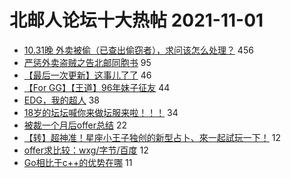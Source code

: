 # 北邮人论坛十大热帖 2021-11-01

- [10.31晚  外卖被偷（已查出偷窃者），求问该怎么处理？](https://bbs.byr.cn/article/Talking/6308784) 456
- [严惩外卖盗贼之告北邮同胞书](https://bbs.byr.cn/article/Feeling/3179797) 95
- [【最后一次更新】这事儿了了](https://bbs.byr.cn/article/Picture/3302312) 46
- [【For GG】【王道】96年妹子征友](https://bbs.byr.cn/article/Friends/2009165) 44
- [EDG，我的超人](https://bbs.byr.cn/article/LOL/29652) 38
- [18岁的坛坛喊你来做坛服来啦！！！](https://bbs.byr.cn/article/Tshirt/90508) 34
- [被裁一个月后offer总结](https://bbs.byr.cn/article/WorkLife/1175637) 22
- [【转】超神准！星座小王子独创的新型占卜、來一起試玩一下！](https://bbs.byr.cn/article/Constellations/326533) 12
- [offer求比较：wxg/字节/百度](https://bbs.byr.cn/article/Job/2145480) 12
- [Go相比于c++的优势在哪](https://bbs.byr.cn/article/Golang/2198) 11


